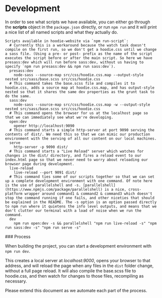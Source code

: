 # Development

In order to see what scripts we have available, you can either go through the **scripts** object in the `package.json` directly, or run `npm run` and it will print a nice list of all named scripts and what they actually do.

```shell
Scripts available in hoodie-website via `npm run-script`:
  # Currently this is a workaround because the watch task doesn't compile on the first run, so we don't get a hoodie.css until we change a sass file. (Using a pre- or post- prefix as the name of the script executes the script before or after the main script. So here we have presass:dev which will run before sass:dev, without us having to specify `npm run presass:dev && npm run sass:dev`).
  presass:dev
    node-sass --source-map src/css/hoodie.css.map --output-style nested src/sass/base.scss src/css/hoodie.css
  # This command takes the base.scss file and compiles it to hoodie.css, adds a source map at hoodie.css.map, and has output-style nested so that it shares the same dev properties as the grunt task to do the same.
  sass:dev
    node-sass --source-map src/css/hoodie.css.map -w --output-style nested src/sass/base.scss src/css/hoodie.css
  # This command opens the browser for us at the localhost page so that we can immediately see what we're developing.
  open:dev
    opener http://localhost:9090
  # This command starts a simple http-server at port 9090 serving the contents of dist/. We need this so that we can mimic our production environment with the serving of all our content on our local machines.
  serve
    http-server -p 9090 dist/
  # This command starts a "Live Reload" server which watches for changes in the dist/ directory, and fires a reload event to our index.html page so that we never need to worry about reloading our browser page during development.
  live-reload
    live-reload --port 9091 dist/
  # This command ties some of our scripts together so that we can set up a complete development environment with one command. Of note here is the use of parallelshell and -s. [parallelshell](https://www.npmjs.com/package/parallelshell) is a nice, cross-platform wrapper around command1 & command2 & command3 which doesn't stop the command running if one fails, and other niceties that should be explained in the README. The -s option is an option passed directly to npm run where it quietens the info level outputs, and means that we don't clutter our terminal with a load of noise when we run the command.
  dev
    npm run open:dev -s && parallelshell "npm run live-reload -s" "npm run sass:dev -s" "npm run serve -s"
```

### Process

When building the project, you can start a development environment with `npm run dev`.

This creates a local server at *localhost:9000*, opens your browser to that address, and will reload the page when any files in the `dist` folder change, without a full page reload. It will also compile the base.scss file to hoodie.css, and then watch for changes to those files, recompiling as necessary.

Please extend this document as we automate each part of the process.